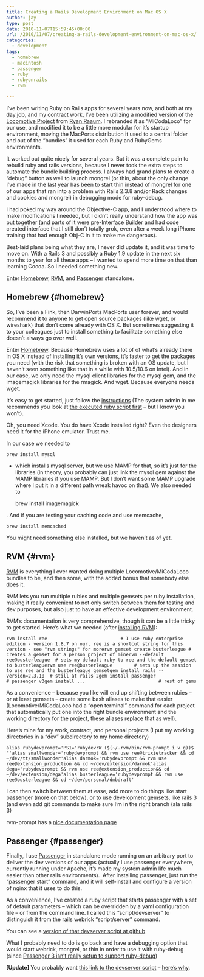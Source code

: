 ```yaml
---
title: Creating a Rails Development Environment on Mac OS X
author: jay
type: post
date: 2010-11-07T15:59:45+00:00
url: /2010/11/07/creating-a-rails-development-environment-on-mac-os-x/
categories:
  - development
tags:
  - homebrew
  - macintosh
  - passenger
  - ruby
  - rubyonrails
  - rvm

---
```

I’ve been writing Ruby on Rails apps for several years now, and both at my day job, and my contract work, I’ve been utilizing a modified version of the [Locomotive Project][1] from [Ryan Raaum][2]. I rebranded it as “MiCodaLoco” for our use, and modified it to be a little more modular for it’s startup environment, moving the MacPorts distribution it used to a central folder and out of the “bundles” it used for each Ruby and RubyGems environments.

It worked out quite nicely for several years. But it was a complete pain to rebuild ruby and rails versions, because I never took the extra steps to automate the bundle building process. I always had grand plans to create a “debug” button as well to launch mongrel (or thin, about the only change I’ve made in the last year has been to start thin instead of mongrel for one of our apps that ran into a problem with Rails 2.3.8 and/or Rack changes and cookies and mongrel) in debugging mode for ruby-debug.

I had poked my way around the Objective-C app, and I understood where to make modifications I needed, but I didn’t really understand how the app was put together (and parts of it were pre-Interface Builder and had code created interface that I still don’t totally grok, even after a week long iPhone training that had enough Obj-C in it to make me dangerous).

Best-laid plans being what they are, I never did update it, and it was time to move on. With a Rails 3 and possibly a Ruby 1.9 update in the next six months to year for all these apps &#8211; I wanted to spend more time on that than learning Cocoa. So I needed something new.

Enter [Homebrew][3], [RVM][4], and [Passenger][5] standalone.

## Homebrew {#homebrew}

So, I’ve been a Fink, then DarwinPorts MacPorts user forever, and would recommend it to anyone to get open source packages (like wget, or wireshark) that don’t come already with OS X. But sometimes suggesting it to your colleagues just to install something to facilitate something else doesn’t always go over well.

Enter [Homebrew][3]. Because Homebrew uses a lot of of what’s already there in OS X instead of installing it’s own versions, it’s faster to get the packages you need (with the risk that something is broken with an OS update, but I haven’t seen something like that in a while with 10.5/10.6 on Intel). And in our case, we only need the mysql client libraries for the mysql gem, and the imagemagick libraries for the rmagick. And wget. Because everyone needs wget.

It’s easy to get started, just follow the [instructions][6] (The system admin in me recommends you look at [the executed ruby script first][7] &#8211; but I know you won’t).

Oh, you need Xcode. You do have Xcode installed right? Even the designers need it for the iPhone emulator. Trust me.

In our case we needed to

<div class="highlighter-rouge">
  <pre class="highlight"><code>brew install mysql</code></pre>
</div>

  * which installs mysql server, but we use MAMP for that, so it’s just for the libraries (in theory, you probably can just link the mysql gem against the MAMP libraries if you use MAMP. But I don’t want some MAMP upgrade where I put it in a different path wreak havoc on that). We also needed to
    
    brew install imagemagick

. And if you are testing your caching code and use memcache,

<div class="highlighter-rouge">
  <pre class="highlight"><code>brew install memcached</code></pre>
</div>

You might need something else installed, but we haven’t as of yet.

## RVM {#rvm}

[RVM][4] is everything I ever wanted doing multiple Locomotive/MiCodaLoco bundles to be, and then some, with the added bonus that somebody else does it.

RVM lets you run multiple rubies and multiple gemsets per ruby installation, making it really convenient to not only switch between them for testing and dev purposes, but also just to have an effective development environment.

RVM’s documentation is very comprehensive, though it can be a little tricky to get started. Here’s what we needed (after [installing RVM][8]):

<div class="highlighter-rouge">
  <pre class="highlight"><code>rvm install ree                           # I use ruby enterprise edition - version 1.8.7 on our, ree is a shortcut string for this version - see "rvm strings" for morervm gemset create busterleague # creates a gemset for a person project of minervm --default ree@busterleague  # sets my default ruby to ree and the default gemset to busterleaguervm use ree@busterleague        # sets up the session to use ree and the busterleague gemsetgem install rails --version=2.3.10  # still at rails 2gem install passenger               # passenger v3gem install ...                           # rest of gems</code></pre>
</div>

As a convenience &#8211; because you like will end up shifting between rubies &#8211; or at least gemsets &#8211; create some bash aliases to make that easier (Locomotive/MiCodaLoco had a “open terminal” command for each project that automatically put one into the right bundle environment and the working directory for the project, these aliases replace that as well).

Here’s mine for my work, contract, and personal projects (I put my working directories in a “dev” subdirectory to my home directory)

<div class="highlighter-rouge">
  <pre class="highlight"><code>alias rubydevprompt='PS1="rubydev:W ($(~/.rvm/bin/rvm-prompt i v g))$ "'alias smallwonder='rubydevprompt && rvm use ree@trixietracker && cd ~/dev/tt/smallwonder'alias darmok='rubydevprompt && rvm use ree@extension_production && cd ~/dev/extension/darmok'alias dega='rubydevprompt && rvm use ree@extension_production&& cd ~/dev/extension/dega'alias busterleague='rubydevprompt && rvm use ree@busterleague && cd ~/dev/personal/dmbdraft'</code></pre>
</div>

I can then switch between them at ease, add more to do things like start passenger (more on that below), or to use development gemsets, like rails 3 (and even add git commands to make sure I’m in the right branch (ala rails 3)

rvm-prompt has a [nice documentation page][9]

## Passenger {#passenger}

Finally, I use [Passenger][5] in standalone mode running on an arbitrary port to deliver the dev versions of our apps (actually I use passenger everywhere, currently running under Apache, it’s made my system admin life much easier than other rails environments).  After installing passenger, just run the “passenger start” command, and it will self-install and configure a version of nginx that it uses to do this.

As a convenience, I’ve created a ruby script that starts passenger with a set of default parameters &#8211; which can be overridden by a yaml configuration file &#8211; or from the command line. I called this “script/devserver” to distinguish it from the rails webrick “script/server” command.

You can see a [version of that devserver script at github][10]

What I probably need to do is go back and have a debugging option that would start webrick, mongrel, or thin in order to use it with ruby-debug (since [Passenger 3 isn’t really setup to support ruby-debug][11])

**[Update]** You probably want [this link to the devserver script][12] &#8211; [here’s why][13].

 [1]: http://sourceforge.net/projects/locomotive/
 [2]: http://www.raaum.org/
 [3]: https://github.com/mxcl/homebrew
 [4]: http://rvm.beginrescueend.com/
 [5]: http://www.modrails.com/
 [6]: https://github.com/mxcl/homebrew/blob/master/README.md
 [7]: https://gist.github.com/raw/323731/install_homebrew.rb
 [8]: http://rvm.beginrescueend.com/rvm/install/
 [9]: http://rvm.beginrescueend.com/workflow/prompt/
 [10]: https://github.com/jasonadamyoung/dmbdraft/blob/4f3616f98d66b2e0541f373f07d30212e545fe49/script/devserver
 [11]: http://stackoverflow.com/questions/4085123/passenger-3-0-and-debugger
 [12]: https://github.com/jasonadamyoung/dmbdraft/blob/bd71d4486a27ef931e36acdde098c08ffc49f04f/script/devserver
 [13]: /2010/11/07/refactoring-my-rails-devserver-script/